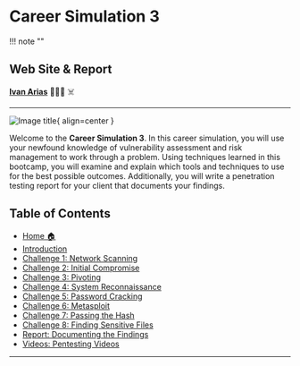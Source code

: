 
# Career Simulation 3

!!! note ""

## Web Site & Report

[**Ivan Arias**](http://www.hcoco1.com) 🧑🏻‍💻 ☠️



---

![Image title](https://images.unsplash.com/flagged/photo-1560854350-13c0b47a3180?q=80&w=1142&auto=format&fit=crop&ixlib=rb-4.0.3&ixid=M3wxMjA3fDB8MHxwaG90by1wYWdlfHx8fGVufDB8fHx8fA%3D%3D){ align=center }

Welcome to the **Career Simulation 3**. In this career simulation, you will use your newfound knowledge of vulnerability assessment and risk management to work through a problem. Using techniques learned in this bootcamp, you will examine and explain which tools and techniques to use for the best possible outcomes. Additionally, you will write a penetration testing report for your client that documents your findings.

## Table of Contents

- [Home 🏠](index.md)
- [Introduction](2-instructions.md)
- [Challenge 1: Network Scanning](challenge_1.md)
- [Challenge 2: Initial Compromise](challenge_2.md)
- [Challenge 3: Pivoting](challenge_3.md)
- [Challenge 4: System Reconnaissance](challenge_4.md)
- [Challenge 5: Password Cracking](challenge_5.md)
- [Challenge 6: Metasploit](challenge_6.md)
- [Challenge 7: Passing the Hash](challenge_7.md)
- [Challenge 8: Finding Sensitive Files](challenge_8.md)
- [Report: Documenting the Findings](report.md)
- [Videos: Pentesting Videos](videos.md)


---


